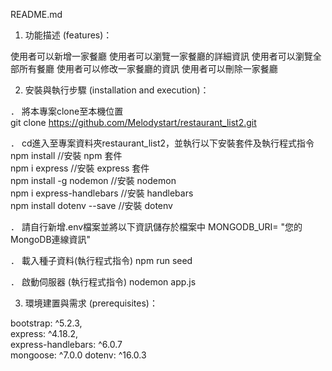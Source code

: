 README.md

1. 功能描述 (features)：   

  使用者可以新增一家餐廳
  使用者可以瀏覽一家餐廳的詳細資訊
  使用者可以瀏覽全部所有餐廳
  使用者可以修改一家餐廳的資訊
  使用者可以刪除一家餐廳   

2. 安裝與執行步驟 (installation and execution)：   

． 將本專案clone至本機位置   
  git clone https://github.com/Melodystart/restaurant_list2.git  

． cd進入至專案資料夾restaurant_list2，並執行以下安裝套件及執行程式指令   
  npm install //安裝 npm 套件   
  npm i express //安裝 express 套件   
  npm install -g nodemon //安裝 nodemon   
  npm i express-handlebars //安裝 handlebars   
  npm install dotenv --save //安裝 dotenv

． 請自行新增.env檔案並將以下資訊儲存於檔案中
  MONGODB_URI= "您的MongoDB連線資訊"

． 載入種子資料(執行程式指令)
  npm run seed

． 啟動伺服器  (執行程式指令)
  nodemon app.js

3. 環境建置與需求 (prerequisites)：   

  bootstrap: ^5.2.3,   
  express: ^4.18.2,   
  express-handlebars: ^6.0.7   
  mongoose: ^7.0.0
  dotenv: ^16.0.3